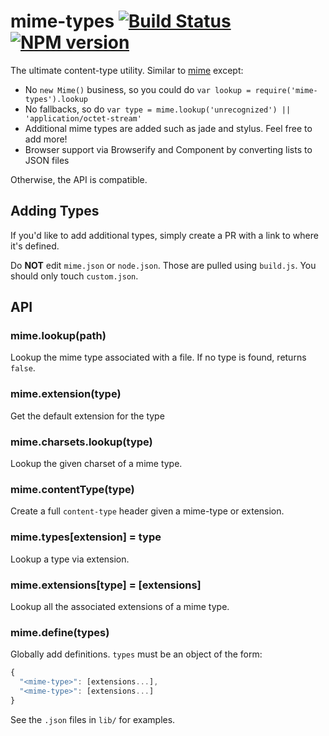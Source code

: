 # mime-types [![Build Status](https://travis-ci.org/expressjs/mime-types.svg)](https://travis-ci.org/expressjs/mime-types) [![NPM version](https://badge.fury.io/js/mime-types.svg)](https://badge.fury.io/js/mime-types)


The ultimate content-type utility.
Similar to [mime](https://github.com/broofa/node-mime) except:

- No `new Mime()` business, so you could do `var lookup = require('mime-types').lookup`
- No fallbacks, so do `var type = mime.lookup('unrecognized') || 'application/octet-stream'`
- Additional mime types are added such as jade and stylus. Feel free to add more!
- Browser support via Browserify and Component by converting lists to JSON files

Otherwise, the API is compatible.

## Adding Types

If you'd like to add additional types,
simply create a PR with a link to where it's defined.

Do __NOT__ edit `mime.json` or `node.json`.
Those are pulled using `build.js`.
You should only touch `custom.json`.

## API

### mime.lookup(path)

Lookup the mime type associated with a file.
If no type is found, returns `false`.

### mime.extension(type)

Get the default extension for the type

### mime.charsets.lookup(type)

Lookup the given charset of a mime type.

### mime.contentType(type)

Create a full `content-type` header given a mime-type or extension.

### mime.types[extension] = type

Lookup a type via extension.

### mime.extensions[type] = [extensions]

Lookup all the associated extensions of a mime type.

### mime.define(types)

Globally add definitions.
`types` must be an object of the form:

```js
{
  "<mime-type>": [extensions...],
  "<mime-type>": [extensions...]
}
```

See the `.json` files in `lib/` for examples.
